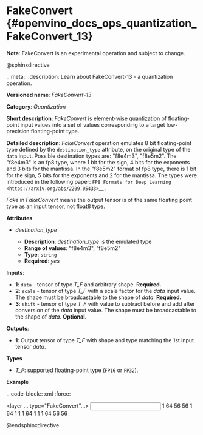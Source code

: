 # FakeConvert {#openvino_docs_ops_quantization_FakeConvert_13}

**Note**: FakeConvert is an experimental operation and subject to change.

@sphinxdirective

.. meta::
  :description: Learn about FakeConvert-13 - a quantization operation.

**Versioned name**: *FakeConvert-13*

**Category**: *Quantization*

**Short description**: *FakeConvert* is element-wise quantization of floating-point input values into a set of values corresponding to a target low-precision floating-point type.

**Detailed description**: *FakeConvert* operation emulates 8 bit floating-point type defined by the ``destination_type`` attribute, on the original type of the ``data`` input.
Possible destination types are: "f8e4m3", "f8e5m2". The "f8e4m3" is an fp8 type, where 1 bit for the sign, 4 bits for the exponents and 3 bits for the mantissa. In the "f8e5m2" format of fp8 type, there is 1 bit for the sign, 5 bits for the exponents and 2 for the mantissa.
The types were introduced in the following paper: `FP8 Formats for Deep Learning <https://arxiv.org/abs/2209.05433>`__ .

*Fake* in *FakeConvert* means the output tensor is of the same floating point type as an input tensor, not float8 type.


**Attributes**

* *destination_type*

  * **Description**: *destination_type* is the emulated type
  * **Range of values**: "f8e4m3", "f8e5m2"
  * **Type**: `string`
  * **Required**: *yes*


**Inputs**:

* **1**: `data` - tensor of type *T_F* and arbitrary shape. **Required.**
* **2**: `scale` - tensor of type *T_F* with a scale factor for the *data* input value. The shape must be broadcastable to the shape of *data*. **Required.**
* **3**: `shift` - tensor of type *T_F* with value to subtract before and add after conversion of the *data* input value. The shape must be broadcastable to the shape of *data*. **Optional.**


**Outputs**:

* **1**: Output tensor of type *T_F* with shape and type matching the 1st input tensor *data*.

**Types**

* *T_F*: supported floating-point type (`FP16` or `FP32`).

**Example**

.. code-block:: xml
   :force:

   <layer … type="FakeConvert"…>
       <data destination_type="f8e4m3"/>
       <input>
           <port id="0">
               <dim>1</dim>
               <dim>64</dim>
               <dim>56</dim>
               <dim>56</dim>
           </port>
           <port id="1">
               <dim>1</dim>
               <dim>64</dim>
               <dim>1</dim>
               <dim>1</dim>
           </port>
           <port id="2">
               <dim>1</dim>
               <dim>64</dim>
               <dim>1</dim>
               <dim>1</dim>
           </port>
       </input>
       <output>
           <port id="3">
               <dim>1</dim>
               <dim>64</dim>
               <dim>56</dim>
               <dim>56</dim>
           </port>
       </output>
   </layer>


@endsphinxdirective
